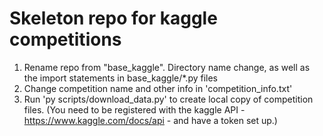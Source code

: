 # Skeleton repo for kaggle competitions

1. Rename repo from "base_kaggle". Directory name change, as well as the import statements in base_kaggle/*.py files
2. Change competition name and other info in 'competition_info.txt'
3. Run 'py scripts/download_data.py' to create local copy of competition files. (You need to be registered with the kaggle API - https://www.kaggle.com/docs/api - and have a token set up.)